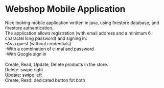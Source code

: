 # Webshop Mobile Application<br>

Nice looking mobile application written in java, using firestore database, and firestore authentication.<br>
The application allows registration (with email address and a minimum 6 charactel long password) and signing in:<br>
-As a guest (without credentials)<br>
-With a combination of e-mal and password<br>
-With Google sign in<br>
<br>
Create, Read, Update, Delete products in the store.<br>
Delete: swipe right<br>
Update: swipe left<br>
Create, Read: dedicated button fot both<br> 

